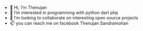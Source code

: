 - 👋 Hi, I’m Thenujan
- 👀 I’m interested in programming with python dart php
- 💞️ I’m looking to collaborate on interesting open source projects
- 📫 you can reach me on facebook Thenujan Sandramohan

<!---
Thenujan-0/Thenujan-0 is a ✨ special ✨ repository because its `README.md` (this file) appears on your GitHub profile.
You can click the Preview link to take a look at your changes.
--->
